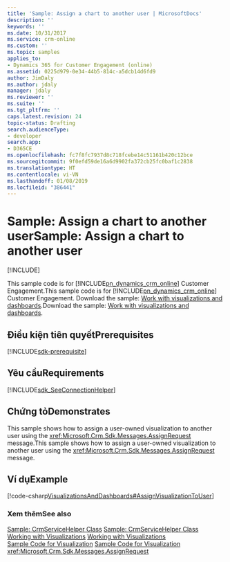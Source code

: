 ```yaml
---
title: 'Sample: Assign a chart to another user | MicrosoftDocs'
description: ''
keywords: ''
ms.date: 10/31/2017
ms.service: crm-online
ms.custom: ''
ms.topic: samples
applies_to:
- Dynamics 365 for Customer Engagement (online)
ms.assetid: 0225d979-0e34-44b5-814c-a5dcb14d6fd9
author: JimDaly
ms.author: jdaly
manager: jdaly
ms.reviewer: ''
ms.suite: ''
ms.tgt_pltfrm: ''
caps.latest.revision: 24
topic-status: Drafting
search.audienceType:
- developer
search.app:
- D365CE
ms.openlocfilehash: fc7f8fc7937d8c718fcebe14c51161b420c12bce
ms.sourcegitcommit: 9f0efd59de16a6d9902fa372cb25fc0baf1c2838
ms.translationtype: HT
ms.contentlocale: vi-VN
ms.lasthandoff: 01/08/2019
ms.locfileid: "386441"
---
```

# <a name="sample-assign-a-chart-to-another-user"></a><span data-ttu-id="cbf4c-102">Sample: Assign a chart to another user</span><span class="sxs-lookup"><span data-stu-id="cbf4c-102">Sample: Assign a chart to another user</span></span>

[!INCLUDE[](../../includes/cc_applies_to_update_9_0_0.md)]

<span data-ttu-id="cbf4c-103">This sample code is for [!INCLUDE[pn_dynamics_crm_online](../../includes/pn-dynamics-crm-online.md)] Customer Engagement.</span><span class="sxs-lookup"><span data-stu-id="cbf4c-103">This sample code is for [!INCLUDE[pn_dynamics_crm_online](../../includes/pn-dynamics-crm-online.md)] Customer Engagement.</span></span> <span data-ttu-id="cbf4c-104">Download the sample: [Work with visualizations and dashboards](https://code.msdn.microsoft.com/Samples-of-visualizations-027f7480).</span><span class="sxs-lookup"><span data-stu-id="cbf4c-104">Download the sample: [Work with visualizations and dashboards](https://code.msdn.microsoft.com/Samples-of-visualizations-027f7480).</span></span> 

## <a name="prerequisites"></a><span data-ttu-id="cbf4c-105">Điều kiện tiên quyết</span><span class="sxs-lookup"><span data-stu-id="cbf4c-105">Prerequisites</span></span>
[!INCLUDE[sdk-prerequisite](../../includes/sdk-prerequisite.md)]
  
## <a name="requirements"></a><span data-ttu-id="cbf4c-106">Yêu cầu</span><span class="sxs-lookup"><span data-stu-id="cbf4c-106">Requirements</span></span>  
[!INCLUDE[sdk_SeeConnectionHelper](../../includes/sdk-seeconnectionhelper.md)]
  
## <a name="demonstrates"></a><span data-ttu-id="cbf4c-107">Chứng tỏ</span><span class="sxs-lookup"><span data-stu-id="cbf4c-107">Demonstrates</span></span>  
 <span data-ttu-id="cbf4c-108">This sample shows how to assign a user-owned visualization to another user using the <xref:Microsoft.Crm.Sdk.Messages.AssignRequest> message.</span><span class="sxs-lookup"><span data-stu-id="cbf4c-108">This sample shows how to assign a user-owned visualization to another user using the <xref:Microsoft.Crm.Sdk.Messages.AssignRequest> message.</span></span>  
  
## <a name="example"></a><span data-ttu-id="cbf4c-109">Ví dụ</span><span class="sxs-lookup"><span data-stu-id="cbf4c-109">Example</span></span>  
 [!code-csharp[VisualizationsAndDashboards#AssignVisualizationToUser](../../snippets/csharp/CRMV8/visualizationsanddashboards/cs/assignvisualizationtouser.cs#assignvisualizationtouser)]  
  
### <a name="see-also"></a><span data-ttu-id="cbf4c-110">Xem thêm</span><span class="sxs-lookup"><span data-stu-id="cbf4c-110">See also</span></span>  
 <span data-ttu-id="cbf4c-111">[Sample: CrmServiceHelper Class](../org-service/helper-code-serverconnection-class.md) </span><span class="sxs-lookup"><span data-stu-id="cbf4c-111">[Sample: CrmServiceHelper Class](../org-service/helper-code-serverconnection-class.md) </span></span>  
 <span data-ttu-id="cbf4c-112">[Working with Visualizations](view-data-with-visualizations-charts.md) </span><span class="sxs-lookup"><span data-stu-id="cbf4c-112">[Working with Visualizations](view-data-with-visualizations-charts.md) </span></span>  
 <span data-ttu-id="cbf4c-113">[Sample Code for Visualization](sample-code-charts-visualizations.md) </span><span class="sxs-lookup"><span data-stu-id="cbf4c-113">[Sample Code for Visualization](sample-code-charts-visualizations.md) </span></span>  
 <xref:Microsoft.Crm.Sdk.Messages.AssignRequest>
